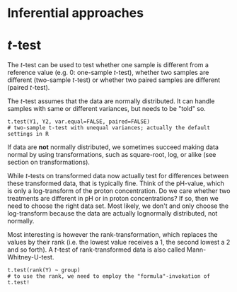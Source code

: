 Inferential approaches
===


# *t*-test
The *t*-test can be used to test whether one sample is different from a reference value (e.g. 0: one-sample *t*-test), whether two samples are different (two-sample *t*-test) or whether two paired samples are different (paired *t*-test).

The *t*-test assumes that the data are normally distributed. It can handle samples with same or different variances, but needs to be "told" so. 

```
t.test(Y1, Y2, var.equal=FALSE, paired=FALSE) 
# two-sample t-test with unequal variances; actually the default settings in R
```
If data are **not** normally distributed, we sometimes succeed making data normal by using transformations, such as square-root, log, or alike (see section on transformations).

While *t*-tests on transformed data now actually test for differences between these transformed data, that is typically fine. Think of the pH-value, which is only a log-transform of the proton concentration. Do we care whether two treatments are different in pH or in proton concentrations? If so, then we need to choose the right data set. Most likely, we don't and only choose the log-transform because the data are actually lognormally distributed, not normally.

Most interesting is however the rank-transformation, which replaces the values by their rank (i.e. the lowest value receives a 1, the second lowest a 2 and so forth). A *t*-test of rank-transformed data is also called Mann-Whitney-U-test.

```
t.test(rank(Y) ~ group)
# to use the rank, we need to employ the "formula"-invokation of t.test!
```
